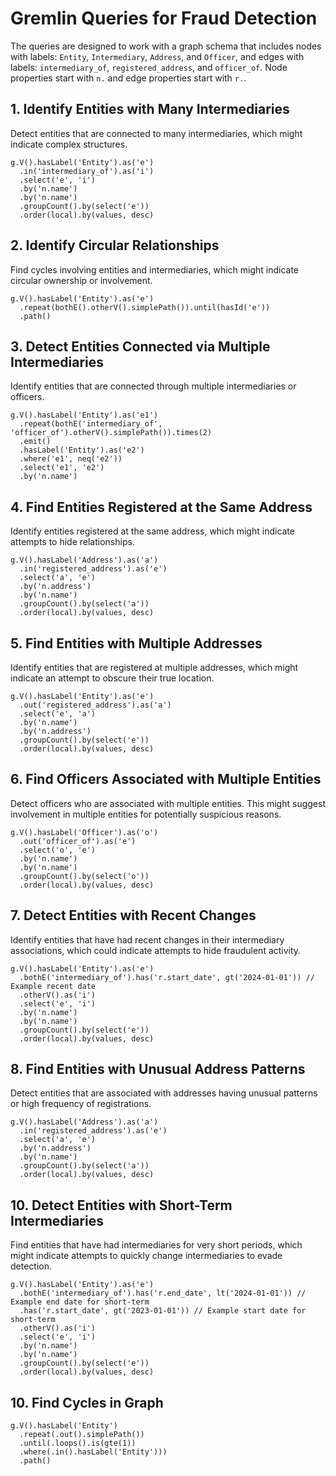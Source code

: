 # Gremlin Queries for Fraud Detection

The queries are designed to work with a graph schema that includes nodes with labels: `Entity`, `Intermediary`, `Address`, and `Officer`, and edges with labels: `intermediary_of`, `registered_address`, and `officer_of`. Node properties start with `n.` and edge properties start with `r.`.

## 1. Identify Entities with Many Intermediaries

Detect entities that are connected to many intermediaries, which might indicate complex structures.

```gremlin
g.V().hasLabel('Entity').as('e')
  .in('intermediary_of').as('i')
  .select('e', 'i')
  .by('n.name')
  .by('n.name')
  .groupCount().by(select('e'))
  .order(local).by(values, desc)
```

## 2. Identify Circular Relationships

Find cycles involving entities and intermediaries, which might indicate circular ownership or involvement.

```
g.V().hasLabel('Entity').as('e')
  .repeat(bothE().otherV().simplePath()).until(hasId('e'))
  .path()
```

## 3. Detect Entities Connected via Multiple Intermediaries

Identify entities that are connected through multiple intermediaries or officers.

```
g.V().hasLabel('Entity').as('e1')
  .repeat(bothE('intermediary_of', 'officer_of').otherV().simplePath()).times(2)
  .emit()
  .hasLabel('Entity').as('e2')
  .where('e1', neq('e2'))
  .select('e1', 'e2')
  .by('n.name')
```

## 4. Find Entities Registered at the Same Address

Identify entities registered at the same address, which might indicate attempts to hide relationships.

```
g.V().hasLabel('Address').as('a')
  .in('registered_address').as('e')
  .select('a', 'e')
  .by('n.address')
  .by('n.name')
  .groupCount().by(select('a'))
  .order(local).by(values, desc)
```

## 5. Find Entities with Multiple Addresses

Identify entities that are registered at multiple addresses, which might indicate an attempt to obscure their true location.

```gremlin
g.V().hasLabel('Entity').as('e')
  .out('registered_address').as('a')
  .select('e', 'a')
  .by('n.name')
  .by('n.address')
  .groupCount().by(select('e'))
  .order(local).by(values, desc)
```

## 6. Find Officers Associated with Multiple Entities

Detect officers who are associated with multiple entities. This might suggest involvement in multiple entities for potentially suspicious reasons.

```gremlin
g.V().hasLabel('Officer').as('o')
  .out('officer_of').as('e')
  .select('o', 'e')
  .by('n.name')
  .by('n.name')
  .groupCount().by(select('o'))
  .order(local).by(values, desc)
```

## 7. Detect Entities with Recent Changes

Identify entities that have had recent changes in their intermediary associations, which could indicate attempts to hide fraudulent activity.

```gremlin
g.V().hasLabel('Entity').as('e')
  .bothE('intermediary_of').has('r.start_date', gt('2024-01-01')) // Example recent date
  .otherV().as('i')
  .select('e', 'i')
  .by('n.name')
  .by('n.name')
  .groupCount().by(select('e'))
  .order(local).by(values, desc)
```

## 8. Find Entities with Unusual Address Patterns

Detect entities that are associated with addresses having unusual patterns or high frequency of registrations.

```gremlin
g.V().hasLabel('Address').as('a')
  .in('registered_address').as('e')
  .select('a', 'e')
  .by('n.address')
  .by('n.name')
  .groupCount().by(select('a'))
  .order(local).by(values, desc)
```


## 10. Detect Entities with Short-Term Intermediaries

Find entities that have had intermediaries for very short periods, which might indicate attempts to quickly change intermediaries to evade detection.

```gremlin
g.V().hasLabel('Entity').as('e')
  .bothE('intermediary_of').has('r.end_date', lt('2024-01-01')) // Example end date for short-term
  .has('r.start_date', gt('2023-01-01')) // Example start date for short-term
  .otherV().as('i')
  .select('e', 'i')
  .by('n.name')
  .by('n.name')
  .groupCount().by(select('e'))
  .order(local).by(values, desc)
```


## 10. Find Cycles in Graph

```gremlin
g.V().hasLabel('Entity')
  .repeat(.out().simplePath())
  .until(.loops().is(gte(1))
  .where(.in().hasLabel('Entity')))
  .path()
```
